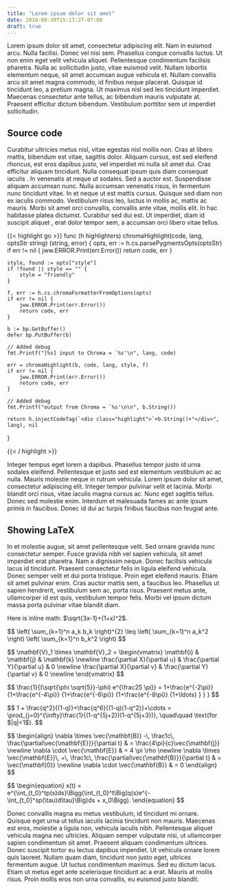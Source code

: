 ```yaml
---
title: "Lorem ipsum dolor sit amet"
date: 2018-09-30T15:17:27-07:00
draft: true
---
```


Lorem ipsum dolor sit amet, consectetur adipiscing elit. Nam in euismod arcu.
Nulla facilisi. Donec vel nisi sem. Phasellus congue convallis luctus. Ut non
enim eget velit vehicula aliquet. Pellentesque condimentum facilisis pharetra.
Nulla ac sollicitudin justo, vitae euismod velit. Nullam lobortis elementum
neque, sit amet accumsan augue vehicula et. Nullam convallis arcu sit amet
magna commodo, id finibus neque placerat. Quisque id tincidunt leo, a pretium
magna. Ut maximus nisl sed leo tincidunt imperdiet. Maecenas consectetur ante
tellus, ac bibendum mauris vulputate at. Praesent efficitur dictum bibendum.
Vestibulum porttitor sem ut imperdiet sollicitudin.

## Source code

Curabitur ultricies metus nisl, vitae egestas nisl mollis non. Cras at libero
mattis, bibendum est vitae, sagittis dolor. Aliquam cursus, est sed eleifend
rhoncus, est eros dapibus justo, vel imperdiet mi nulla sit amet dui. Cras
efficitur aliquam tincidunt. Nulla consequat ipsum quis diam consequat iaculis
. In venenatis at neque ut sodales. Sed a auctor est. Suspendisse aliquam
accumsan nunc. Nulla accumsan venenatis risus, in fermentum nunc tincidunt
vitae. In et neque ut est mattis cursus. Quisque sed diam non ex iaculis
commodo. Vestibulum risus leo, luctus in mollis ac, mattis ac mauris. Morbi
sit amet orci convallis, convallis ante vitae, mollis elit. In hac habitasse
platea dictumst. Curabitur sed dui est. Ut imperdiet, diam id suscipit aliquet
, erat dolor tempor sem, a accumsan orci libero vitae tellus.

{{< highlight go >}}
func (h highlighters) chromaHighlight(code, lang, optsStr string) (string, error) {
	opts, err := h.cs.parsePygmentsOpts(optsStr)
	if err != nil {
		jww.ERROR.Print(err.Error())
		return code, err
	}

	style, found := opts["style"]
	if !found || style == "" {
		style = "friendly"
	}

	f, err := h.cs.chromaFormatterFromOptions(opts)
	if err != nil {
		jww.ERROR.Print(err.Error())
		return code, err
	}

	b := bp.GetBuffer()
	defer bp.PutBuffer(b)

	// Added debug
	fmt.Printf("[%s] input to Chroma = `%s'\n", lang, code)
	
	err = chromaHighlight(b, code, lang, style, f)
	if err != nil {
		jww.ERROR.Print(err.Error())
		return code, err
	}

	// Added debug
	fmt.Printf("output from Chroma = `%s'\n\n", b.String())

	return h.injectCodeTag(`<div class="highlight">`+b.String()+"</div>", lang), nil
}

{{< / highlight >}}

Integer tempus eget lorem a dapibus. Phasellus tempor justo id urna sodales
eleifend. Pellentesque et justo sed est elementum vestibulum ac ac nulla.
Mauris molestie neque in rutrum vehicula. Lorem ipsum dolor sit amet,
consectetur adipiscing elit. Integer tempor pulvinar velit et lacinia. Morbi
blandit orci risus, vitae iaculis magna cursus ac. Nunc eget sagittis tellus.
Donec sed molestie enim. Interdum et malesuada fames ac ante ipsum primis in
faucibus. Donec id dui ac turpis finibus faucibus non feugiat ante.

## Showing LaTeX

In et molestie augue, sit amet pellentesque velit. Sed ornare gravida nunc
consectetur semper. Fusce gravida nibh vel sapien vehicula, sit amet imperdiet
erat pharetra. Nam a dignissim neque. Donec facilisis vehicula lacus id
tincidunt. Praesent consectetur felis in ligula eleifend vehicula. Donec
semper velit et dui porta tristique. Proin eget eleifend mauris. Etiam sit
amet pulvinar enim. Cras auctor mattis sem, a faucibus leo. Phasellus ut
sapien hendrerit, vestibulum sem ac, porta risus. Praesent metus ante,
ullamcorper id est quis, vestibulum tempor felis. Morbi vel ipsum dictum massa
porta pulvinar vitae blandit diam.

Here is inline math: $\sqrt{3x-1}+(1+x)^2$.

<p>$$
\left( \sum_{k=1}^n a_k b_k \right)^{2} \leq
 \left( \sum_{k=1}^n a_k^2 \right) \left( \sum_{k=1}^n b_k^2 \right)
$$</p>

<p>$$
\mathbf{V}_1 \times \mathbf{V}_2 =
   \begin{vmatrix}
    \mathbf{i} &amp; \mathbf{j} &amp; \mathbf{k} \newline
    \frac{\partial X}{\partial u} &amp; \frac{\partial Y}{\partial u} &amp; 0 \newline
    \frac{\partial X}{\partial v} &amp; \frac{\partial Y}{\partial v} &amp; 0 \newline
   \end{vmatrix}
$$</p>

<p>$$
\frac{1}{(\sqrt{\phi \sqrt{5}}-\phi) e^{\frac25 \pi}} =
     1+\frac{e^{-2\pi}} {1+\frac{e^{-4\pi}} {1+\frac{e^{-6\pi}}
      {1+\frac{e^{-8\pi}} {1+\ldots} } } }
$$</p>

<p>$$
1 +  \frac{q^2}{(1-q)}+\frac{q^6}{(1-q)(1-q^2)}+\cdots =
    \prod_{j=0}^{\infty}\frac{1}{(1-q^{5j+2})(1-q^{5j+3})},
     \quad\quad \text{for $|q|&lt;1$}.
$$</p>

<p>$$
\begin{align}
  \nabla \times \vec{\mathbf{B}} -\, \frac1c\, \frac{\partial\vec{\mathbf{E}}}{\partial t} &amp; = \frac{4\pi}{c}\vec{\mathbf{j}} \newline
  \nabla \cdot \vec{\mathbf{E}} &amp; = 4 \pi \rho \newline
  \nabla \times \vec{\mathbf{E}}\, +\, \frac1c\, \frac{\partial\vec{\mathbf{B}}}{\partial t} &amp; = \vec{\mathbf{0}} \newline
  \nabla \cdot \vec{\mathbf{B}} &amp; = 0
\end{align}
$$</p>

<p>$$
\begin{equation}
x(t) = e^{\int_{t_0}^tp(s)ds}\Bigg(\int_{t_0}^t\Big(q(s)e^{-\int_{t_0}^sp(\tau)d\tau}\Big)ds + x_0\Bigg).
\end{equation}
$$</p>

Donec convallis magna eu metus vestibulum, id tincidunt mi ornare. Quisque
eget urna ut tellus iaculis lacinia tincidunt non mauris. Maecenas est eros,
molestie a ligula non, vehicula iaculis nibh. Pellentesque aliquet vehicula
magna nec ultricies. Aliquam semper vulputate nisi, ut ullamcorper sapien
condimentum sit amet. Praesent aliquam condimentum ultrices. Donec suscipit
tortor eu lectus dapibus imperdiet. Ut vehicula ornare lorem quis laoreet.
Nullam quam diam, tincidunt non justo eget, ultrices fermentum augue. Ut
luctus condimentum maximus. Sed eu dictum lacus. Etiam ut metus eget ante
scelerisque tincidunt ac a erat. Mauris at mollis risus. Proin mollis eros non
urna convallis, eu euismod justo blandit.

